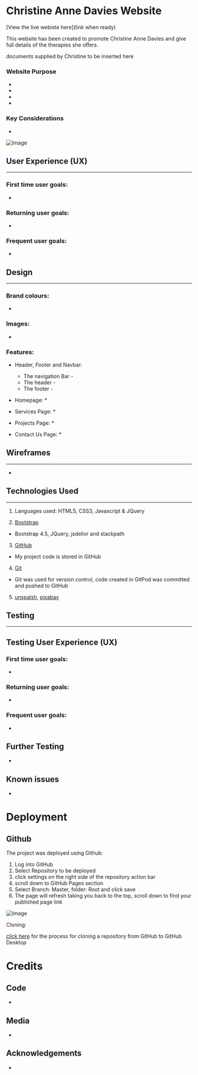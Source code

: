 # Christine Anne Davies Website


[View the live webiste here](link when ready)

This website has been created to promote Christine Anne Davies and give full details of the therapies she offers. 

documents supplied by Christine to be inserted here

### Website Purpose

* 
* 
* 
* 
 
### Key Considerations

* 

![Image](capture.png)


## User Experience (UX)
----------------------


### First time user goals:

* 

### Returning user goals:

* 

### Frequent user goals:
    
* 


## Design
----------


### Brand colours:

* 

### Images:

*

### Features:

* Header, Footer and Navbar:
    * The navigation Bar - 
    * The header - 
    * The footer - 

* Homepage:
    * 

* Services Page:
    * 

* Projects Page:
    *

* Contact Us Page:
    *
    

## Wireframes
--------------


*


## Technologies Used
----------------------


1. Languages used: HTML5, CSS3, Javascript & JQuery

2. [Bootstrap](https://getbootstrap.com/docs/4.5/getting-started/introduction/) 
* Bootstrap 4.5, JQuery, jsdelivr and stackpath

3. [GitHub](https://github.com/) 
* My project code is stored in GitHub

4. [Git](https://gitpod.io/workspaces/) 
* Git was used for version control, code created in GitPod was committed and pushed to GitHub

5. [unspalsh](https://unsplash.com/), [pixabay](https://pixabay.com/)



## Testing
----------


## Testing User Experience (UX)


### First time user goals:

*  

### Returning user goals:

* 

### Frequent user goals:

*

 ## Further Testing

* 

## Known issues 

*

# Deployment


## Github 


The project was deployed using Github:

1. Log into GitHub
2. Select Repository to be deployed
3. click settings on the right side of the repository action bar
4. scroll down to GitHub Pages section
5. Select Branch: Master, folder: Root and click save
6. The page will refresh taking you back to the top, scroll down to find your published page link

![Image](assets/images/readme/github2.jpg)


Cloning: 

[click here](assets/images/readme/cloningrepo.pdf) for the process for cloning a repository from GitHub to GitHub Desktop


# Credits


## Code

*

## Media

*

## Acknowledgements

*

